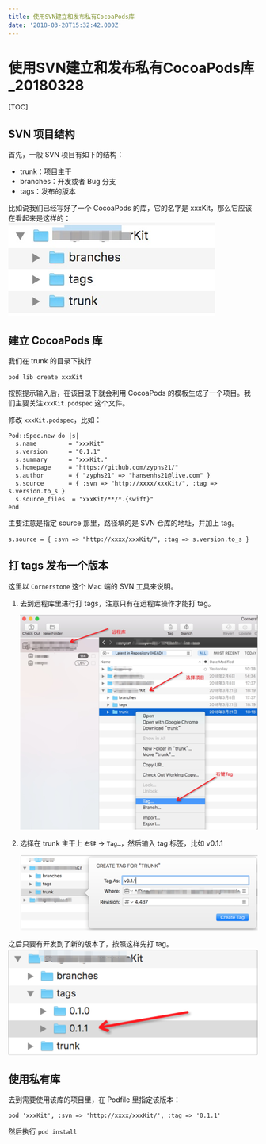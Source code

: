 ```yaml
---
title: 使用SVN建立和发布私有CocoaPods库
date: '2018-03-28T15:32:42.000Z'
---
```


# 使用SVN建立和发布私有CocoaPods库\_20180328

\[TOC\]

## SVN 项目结构

首先，一般 SVN 项目有如下的结构：

* trunk：项目主干
* branches：开发或者 Bug 分支
* tags：发布的版本

比如说我们已经写好了一个 CocoaPods 的库，它的名字是 xxxKit，那么它应该在看起来是这样的： ![](https://raw.githubusercontent.com/zyphs21/MyBlogArchive/master/2018/Resources/20180328_struct.jpeg)

## 建立 CocoaPods 库

我们在 trunk 的目录下执行

`pod lib create xxxKit`

按照提示输入后，在该目录下就会利用 CocoaPods 的模板生成了一个项目。我们主要关注`xxxKit.podspec` 这个文件。

修改 `xxxKit.podspec`，比如：

```text
Pod::Spec.new do |s|
  s.name         = "xxxKit"
  s.version      = "0.1.1"
  s.summary      = "xxxKit."
  s.homepage     = "https://github.com/zyphs21/"
  s.author       = { "zyphs21" => "hansenhs21@live.com" }
  s.source       = { :svn => "http://xxxx/xxxKit/", :tag => s.version.to_s }
  s.source_files  = "xxxKit/**/*.{swift}"
end
```

主要注意是指定 source 那里，路径填的是 SVN 仓库的地址，并加上 tag。

`s.source = { :svn => "http://xxxx/xxxKit/", :tag => s.version.to_s }`

## 打 tags 发布一个版本

这里以 `Cornerstone` 这个 Mac 端的 SVN 工具来说明。

1. 去到远程库里进行打 tags，注意只有在远程库操作才能打 tag。

   ![](https://raw.githubusercontent.com/zyphs21/MyBlogArchive/master/2018/Resources/20180328_tag.jpeg)

2. 选择在 trunk 主干上 `右键` -&gt; `Tag…`，然后输入 tag 标签，比如 v0.1.1

   ![](https://raw.githubusercontent.com/zyphs21/MyBlogArchive/master/2018/Resources/20180328_createtag.png)

之后只要有开发到了新的版本了，按照这样先打 tag。 ![](https://raw.githubusercontent.com/zyphs21/MyBlogArchive/master/2018/Resources/20180328_tags.png)

## 使用私有库

去到需要使用该库的项目里，在 Podfile 里指定该版本：

```text
pod 'xxxKit', :svn => 'http://xxxx/xxxKit/', :tag => '0.1.1'
```

然后执行 `pod install`

